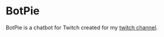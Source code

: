 # BotPie

BotPie is a chatbot for Twitch created for my [twitch channel](https://twitch.tv/yakpie).
